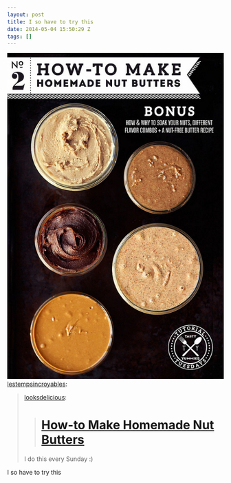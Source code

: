 ```yaml
---
layout: post
title: I so have to try this
date: 2014-05-04 15:50:29 Z
tags: []
---
```

![](/media/2014/05/84726301299.jpg)
[lestempsincroyables](http://lestempsincroyables.tumblr.com/post/82376343766/looksdelicious-how-to-make-homemade-nut):

> [looksdelicious](http://looksdelicious.tumblr.com/post/80811404699/how-to-make-homemade-nut-butters):
> 
> > [How-to Make Homemade Nut Butters](http://tasty-yummies.com/2014/03/18/how-to-make-homemade-nut-butters/)
> > =========================================================================================================
> 
> I do this every Sunday :)

I so have to try this
